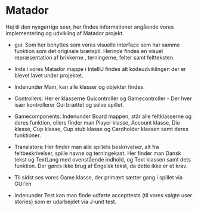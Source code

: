 # Matador

Hej til den nysgerrige seer, her findes informationer angående vores implementering og udvikling af Matador projekt.

- gui: Som her benyttes som vores visuelle interface som har samme funktion som det originale brætspil. 
  Herinde findes en visuel repræsentation af brikkerne , terningerne, felter samt feltteksten.
  
- Inde i vores Matador mappe i IntelliJ findes alt kodeudviklingen der er blevet lavet under projektet. 

- Indenunder Main, kan alle klasser og objekter findes.

- Controllers: Her er klasserne Guicontroller og Gamecontroller - Der hver især kontrollerer Gui brættet og selve spillet.

- Gamecomponents: Indenunder Board mappen, står alle feltklasserne og deres funktion, ellers finder man Player klasse, Account klasse, Die klasse, Cup klasse, Cup stub klasse og Cardholder klassen samt deres funktioner.  

- Translators: Her finder man alle spillets beskrivelser, alt fra feltbeskrivelser, spille navne og terningekast. 
  Her finder man Dansk tekst og TextLang med ovenstående indhold, og Text klassen samt dets funktion. 
  Der gøres ikke brug af Engelsk tekst, da dette ikke er et krav. 
  
- Til sidst ses vores Game klasse, der primært sætter gang i spillet via GUI'en
- Indenunder Test kan man finde udførte accepttests (til vores valgte user stories) som er udarbejdet via J-unit test.

